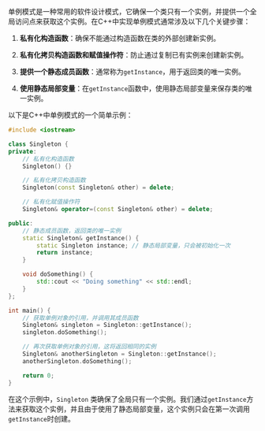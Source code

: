 单例模式是一种常用的软件设计模式，它确保一个类只有一个实例，并提供一个全局访问点来获取这个实例。在C++中实现单例模式通常涉及以下几个关键步骤：

1. **私有化构造函数**：确保不能通过构造函数在类的外部创建新实例。

2. **私有化拷贝构造函数和赋值操作符**：防止通过复制已有实例来创建新实例。

3. **提供一个静态成员函数**：通常称为`getInstance`，用于返回类的唯一实例。

4. **使用静态局部变量**：在`getInstance`函数中，使用静态局部变量来保存类的唯一实例。

以下是C++中单例模式的一个简单示例：

```cpp
#include <iostream>

class Singleton {
private:
    // 私有化构造函数
    Singleton() {}

    // 私有化拷贝构造函数
    Singleton(const Singleton& other) = delete;

    // 私有化赋值操作符
    Singleton& operator=(const Singleton& other) = delete;

public:
    // 静态成员函数，返回类的唯一实例
    static Singleton& getInstance() {
        static Singleton instance; // 静态局部变量，只会被初始化一次
        return instance;
    }

    void doSomething() {
        std::cout << "Doing something" << std::endl;
    }
};

int main() {
    // 获取单例对象的引用，并调用其成员函数
    Singleton& singleton = Singleton::getInstance();
    singleton.doSomething();

    // 再次获取单例对象的引用，这将返回相同的实例
    Singleton& anotherSingleton = Singleton::getInstance();
    anotherSingleton.doSomething();

    return 0;
}
```

在这个示例中，`Singleton` 类确保了全局只有一个实例。我们通过`getInstance`方法来获取这个实例，并且由于使用了静态局部变量，这个实例只会在第一次调用`getInstance`时创建。
